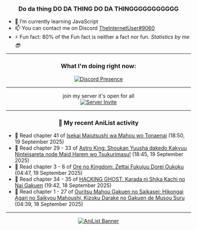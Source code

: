 <div align="center">

### Do da thing DO DA THING DO DA THINGGGGGGGGGGG
</div>

- 🌱 I’m currently learning JavaScript
- 📫 You can contact me on Discord [TheInternetUser#9060](https://discord.com/users/534117072796385300)
- ⚡ Fun fact: 80% of the Fun fact is neither a fact nor fun. _Statistics by me 😎_
<hr>

<div align="center">

### What I'm doing right now:
[![Discord Presence](https://lanyard.cnrad.dev/api/534117072796385300)](https://discord.com/users/534117072796385300)
<hr>

join my server it's open for all <br>
[![Server Invite](https://invidget.switchblade.xyz/bfYgVHxrSs)](https://discord.gg/bfYgVHxrSs)

<hr>
  
### 🌸 My recent AniList activity

</div>

<!-- ANILIST_ACTIVITY:start -->

-   📖 Read chapter 41 of [Isekai Majutsushi wa Mahou wo Tonaenai](https://anilist.co/manga/119973) (18:50, 19 September 2025)
-   📖 Read chapter 29 - 33 of [Astro King: Shoukan Yuusha dakedo Kakyuu Ninteisareta node Maid Harem wo Tsukurimasu!](https://anilist.co/manga/151865) (18:45, 19 September 2025)
-   📖 Read chapter 3 - 6 of [Ore no Kingdom: Zettai Fukujuu Dorei Oukoku](https://anilist.co/manga/67119) (04:47, 19 September 2025)
-   📖 Read chapter 34 - 35 of [HACKING GHOST: Karada ni Shika Kachi no Nai Gakuen](https://anilist.co/manga/186922) (19:42, 18 September 2025)
-   📖 Read chapter 1 - 27 of [Ouritsu Mahou Gakuen no Saikasei: Hikongai Agari no Saikyou Mahoushi, Kizoku Darake no Gakuen de Musou Suru](https://anilist.co/manga/129506) (04:39, 18 September 2025)

<!-- ANILIST_ACTIVITY:end -->
<hr>

<div align="center">

[![AniList Banner](https://img.anili.st/User/929966)](https://anilist.co/user/TheInternetUser)

<!-- ![Profile views](https://gpvc.arturio.dev/TheInternetUse7) Since 2023-01-09 -->
<br>


</div>
